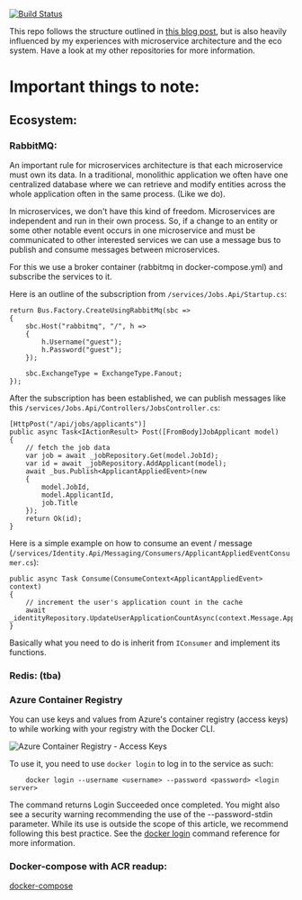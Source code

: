[![Build Status](https://dev.azure.com/joabaj88/Test-Core-Docker-Pipeline/_apis/build/status/Todai88.CoreTesting)](https://dev.azure.com/joabaj88/Test-Core-Docker-Pipeline/_build/latest?definitionId=1)

This repo follows the structure outlined in [this blog post](https://fullstackmark.com/post/12/get-started-building-microservices-with-asp.net-core-and-docker-in-visual-studio-code), but is also heavily influenced by my experiences with microservice architecture and the eco system. Have a look at my other repositories for more information.

# Important things to note:

## Ecosystem:

### RabbitMQ:
An important rule for microservices architecture is that each microservice must own its data. In a traditional, monolithic application we often have one centralized database where we can retrieve and modify entities across the whole application often in the same process. (Like we do).

In microservices, we don't have this kind of freedom. Microservices are independent and run in their own process. So, if a change to an entity or some other notable event occurs in one microservice and must be communicated to other interested services we can use a message bus to publish and consume messages between microservices.

For this we use a broker container (rabbitmq in docker-compose.yml) and subscribe the services to it.

Here is an outline of the subscription from `/services/Jobs.Api/Startup.cs`:
```
return Bus.Factory.CreateUsingRabbitMq(sbc =>
{
    sbc.Host("rabbitmq", "/", h =>
    {
        h.Username("guest");
        h.Password("guest");
    });

    sbc.ExchangeType = ExchangeType.Fanout;
});
```
After the subscription has been established, we can publish messages like this `/services/Jobs.Api/Controllers/JobsController.cs`:
```
[HttpPost("/api/jobs/applicants")]
public async Task<IActionResult> Post([FromBody]JobApplicant model)
{
    // fetch the job data
    var job = await _jobRepository.Get(model.JobId);
    var id = await _jobRepository.AddApplicant(model);
    await _bus.Publish<ApplicantAppliedEvent>(new 
    { 
        model.JobId, 
        model.ApplicantId, 
        job.Title 
    });
    return Ok(id);
}
```

Here is a simple example on how to consume an event / message (`/services/Identity.Api/Messaging/Consumers/ApplicantAppliedEventConsumer.cs`):
```
public async Task Consume(ConsumeContext<ApplicantAppliedEvent> context)
{
    // increment the user's application count in the cache
    await _identityRepository.UpdateUserApplicationCountAsync(context.Message.ApplicantId.ToString());
}
```

Basically what you need to do is inherit from `IConsumer` and implement its functions. 

### Redis: (tba)

### Azure Container Registry

You can use keys and values from Azure's container registry (access keys) to while working with your registry with the Docker CLI. 

![Azure Container Registry - Access Keys](https://docs.microsoft.com/en-us/azure/container-registry/media/container-registry-get-started-portal/qs-portal-06.png)

To use it, you need to use `docker login` to log in to the service as such:
```
    docker login --username <username> --password <password> <login server>
```

The command returns Login Succeeded once completed. You might also see a security warning recommending the use of the --password-stdin parameter. While its use is outside the scope of this article, we recommend following this best practice. See the [docker login](https://docs.docker.com/engine/reference/commandline/login/) command reference for more information.

### Docker-compose with ACR readup:
[docker-compose](https://docs.microsoft.com/en-us/azure/devops/pipelines/languages/docker?view=vsts&tabs=yaml#use-docker-compose)